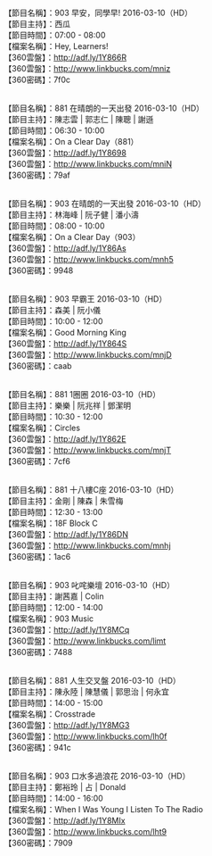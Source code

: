 <br>【節目名稱】：903 早安，同學早! 2016-03-10（HD）
<br>【節目主持】：西瓜
<br>【節目時間】：07:00 - 08:00
<br>【檔案名稱】：Hey, Learners!
<br>【360雲盤】：http://adf.ly/1Y866R
<br>【360雲盤】：http://www.linkbucks.com/mniz
<br>【360密碼】：7f0c

<br>【節目名稱】：881 在晴朗的一天出發 2016-03-10（HD）
<br>【節目主持】：陳志雲 | 郭志仁 | 陳聰 | 謝遜
<br>【節目時間】：06:30 - 10:00
<br>【檔案名稱】：On a Clear Day（881）
<br>【360雲盤】：http://adf.ly/1Y8698
<br>【360雲盤】：http://www.linkbucks.com/mniN
<br>【360密碼】：79af

<br>【節目名稱】：903 在晴朗的一天出發 2016-03-10（HD）
<br>【節目主持】：林海峰 | 阮子健 | 潘小濤
<br>【節目時間】：08:00 - 10:00
<br>【檔案名稱】：On a Clear Day（903）
<br>【360雲盤】：http://adf.ly/1Y86As
<br>【360雲盤】：http://www.linkbucks.com/mnh5
<br>【360密碼】：9948

<br>【節目名稱】：903 早霸王 2016-03-10（HD）
<br>【節目主持】：森美 | 阮小儀
<br>【節目時間】：10:00 - 12:00
<br>【檔案名稱】：Good Morning King
<br>【360雲盤】：http://adf.ly/1Y864S
<br>【360雲盤】：http://www.linkbucks.com/mnjD
<br>【360密碼】：caab

<br>【節目名稱】：881 1圈圈 2016-03-10（HD）
<br>【節目主持】：樂樂 | 阮兆祥 | 鄧潔明
<br>【節目時間】：10:30 - 12:00
<br>【檔案名稱】：Circles
<br>【360雲盤】：http://adf.ly/1Y862E
<br>【360雲盤】：http://www.linkbucks.com/mnjT
<br>【360密碼】：7cf6

<br>【節目名稱】：881 十八樓C座 2016-03-10（HD）
<br>【節目主持】：金剛 | 陳森 | 朱雪梅
<br>【節目時間】：12:30 - 13:00
<br>【檔案名稱】：18F Block C
<br>【360雲盤】：http://adf.ly/1Y86DN
<br>【360雲盤】：http://www.linkbucks.com/mnhj
<br>【360密碼】：1ac6

<br>【節目名稱】：903 叱咤樂壇 2016-03-10（HD）
<br>【節目主持】：謝茜嘉 | Colin
<br>【節目時間】：12:00 - 14:00
<br>【檔案名稱】：903 Music
<br>【360雲盤】：http://adf.ly/1Y8MCq
<br>【360雲盤】：http://www.linkbucks.com/limt
<br>【360密碼】：7488

<br>【節目名稱】：881 人生交叉盤 2016-03-10（HD）
<br>【節目主持】：陳永陸 | 陳慧儀 | 郭思治 | 何永宜
<br>【節目時間】：14:00 - 15:00
<br>【檔案名稱】：Crosstrade
<br>【360雲盤】：http://adf.ly/1Y8MG3
<br>【360雲盤】：http://www.linkbucks.com/lh0f
<br>【360密碼】：941c

<br>【節目名稱】：903 口水多過浪花 2016-03-10（HD）
<br>【節目主持】：鄭裕玲 | 占 | Donald
<br>【節目時間】：14:00 - 16:00
<br>【檔案名稱】：When I Was Young I Listen To The Radio
<br>【360雲盤】：http://adf.ly/1Y8MIx
<br>【360雲盤】：http://www.linkbucks.com/lht9
<br>【360密碼】：7909
